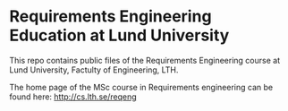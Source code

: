 # Requirements Engineering Education at Lund University

This repo contains public files of the Requirements Engineering course at Lund University, Factulty of Engineering, LTH.

The home page of the MSc course in Requirements engineering can be found here: http://cs.lth.se/reqeng


